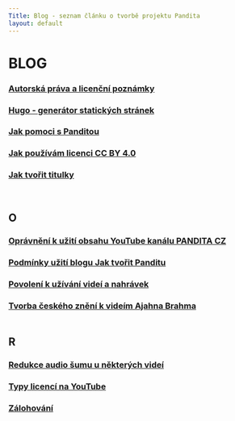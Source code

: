 ```yaml
---
Title: Blog - seznam článku o tvorbě projektu Pandita
layout: default
---
```


# BLOG

<div id="blog" markdown="1" >
<div class="no-link-underline" markdown="1" >

### [Autorská práva a licenční poznámky](autorska-prava-a-licencni-poznamky.html) <br>

### [Hugo - generátor statických stránek](hugo-generator-statickych-stranek.html) <br>

### [Jak pomoci s Panditou](jak-pomoci-s-panditou.html)<br>

### [Jak používám licenci CC BY 4.0](jak-pouzivam-licenci-cc-by-4-0.html) <br>

### [Jak tvořit titulky](jak-tvorit-titulky.html) <br>

<br>

## O

### [Oprávnění k užití obsahu YouTube kanálu PANDITA CZ](opravneni-k-uziti-obsahu-youtube-kanalu-pandita-cz.html)<br>

### [Podmínky užití blogu Jak tvořit Panditu](podminky-uziti-blogu-jak-tvorit-panditu.html) <br>

### [Povolení k užívání videí a nahrávek](povoleni-k-uzivani-videi-a-nahravek.html) <br>

### [Tvorba českého znění k videím Ajahna Brahma](poznamky-k-tvorbe-ceskeho-zneni-videi-ajahna-brahma.html) <br><br>

## R

### [Redukce audio šumu u některých videí](redukce-sumu.html)<br>

### [Typy licencí na YouTube](typy-licenci-na-youtube.html)<br>

### [Zálohování](zalohovani.html)<br>

</div>
</div>
